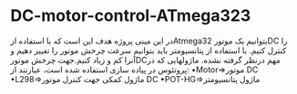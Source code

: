 # DC-motor-control-ATmega323
در این مینی پروژه هدف این است که با استفاده ازAtmega32 بتوانیم یک موتورDC را کنترل کنیم.
با استفاده از پتانسیومتر باید بتوانیم سرعت چرخش موتور را تغییر دهیم و آنرا کم و زیاد کنیم.جهت چرخش موتورDCمهم درنظر گرفته نشده.
ماژولهایی که در پروتئوس در پیاده سازی استفاده شده است، عبارتند از:
•Motor=>موتور DC
•L298=>ماژول کمکی جهت کنترل موتور DC
•POT-HG=>ماژول پتانسیومتر
